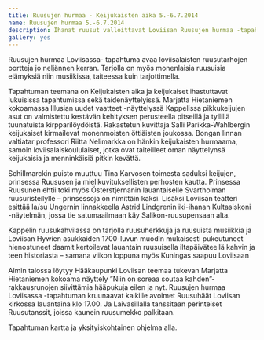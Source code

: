 ```yaml
---
title: Ruusujen hurmaa - Keijukaisten aika 5.-6.7.2014
name: Ruusujen hurmaa 5.-6.7.2014
description: Ihanat ruusut valloittavat Loviisan Ruusujen hurmaa -tapahtuman aikana. Ruusuja löytyy paitsi loviisalaisista ruusutarhoista myös runoissa, musiikissa ja taiteessa.
gallery: yes
---
```


Ruusujen hurmaa Loviisassa- tapahtuma avaa loviisalaisten ruusutarhojen portteja jo neljännen kerran. Tarjolla on myös monenlaisia ruusuisia elämyksiä niin musiikissa, taiteessa kuin tarjottimella.

Tapahtuman teemana on Keijukaisten aika ja keijukaiset ihastuttavat lukuisissa tapahtumissa sekä taidenäyttelyissä.  Marjatta Hietaniemen kokoamassa  Illusian uudet vaatteet -näyttelyssä  Kappelissa pikkukeijujen asut on valmistettu kestävän kehityksen perusteella pitseillä ja  tyllillä tuunatuista kirpparilöydöistä.  Rakastetun kuvittaja Salli Parikka-Wahlbergin  keijukaiset kirmailevat  monenmoisten öttiäisten  joukossa. Bongan linnan valtiatar professori Riitta Nelimarkka on hänkin keijukaisten hurmaama,  samoin loviisalaiskoululaiset, jotka ovat taiteilleet  oman näyttelynsä keijukaisia ja menninkäisiä pitkin kevättä.

Schillmarckin puisto muuttuu Tina Karvosen toimesta saduksi keijujen, prinsessa Ruususen ja mielikuvituksellisten perhosten kautta.  Prinsessa Ruusunen ehtii toki myös Österstjernanin lauantaiselle Svartholman ruusuristeilylle – prinsessoja on nimittäin  kaksi.  Lisäksi  Loviisan teatteri esittää  la/su Ungernin linnakkeella Astrid Lindgrenin iki-ihanan Kultasiskoni -näytelmän, jossa tie satumaailmaan käy Salikon-ruusupensaan alta.

Kappelin ruusukahvilassa on tarjolla ruusuherkkuja ja ruusuista musiikkia ja Loviisan Hywien asukkaiden  1700-luvun muodin mukaisesti pukeutuneet hienostuneet daamit kertoilevat  lauantain ruusuisella iltapäiväteellä kahvin ja teen historiasta – samana viikon loppuna myös  Kuningas saapuu Loviisaan

Almin talossa löytyy Hääkaupunki Loviisan  teemaa tukevan Marjatta  Hietaniemen kokoama näyttely  ”Niin on soreaa soutaa kahden”- rakkausrunojen siivittämia hääpukuja eilen ja nyt.  Ruusujen hurmaa Loviisassa -tapahtuman kruunaavat kaikille avoimet Ruusuhäät  Loviisan kirkossa lauantaina klo 17.00. Ja Laivasillalla tanssitaan perinteiset Ruusutanssit, joissa  kaunein ruusumekko palkitaan.

Tapahtuman kartta ja yksityiskohtainen ohjelma alla.